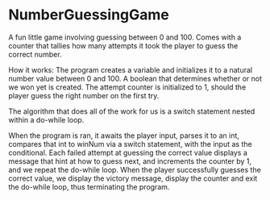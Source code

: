 # NumberGuessingGame
A fun little game involving guessing between 0 and 100. Comes with a counter that tallies how many attempts it took the player to guess the correct number.

How it works:
The program creates a variable and initializes it to a natural number value between 0 and 100. A boolean that determines whether or not we won yet is created. The attempt counter is initialized to 1, should the player guess the right number on the first try.

The algorithm that does all of the work for us is a switch statement nested within a do-while loop.

When the program is ran, it awaits the player input, parses it to an int, compares that int to winNum via a switch statement, with the input as the conditional. Each failed attempt at guessing the correct value displays a message that hint at how to guess next, and increments the counter by 1, and we repeat the do-while loop. When the player successfully guesses the correct value, we display the victory message, display the counter and exit the do-while loop, thus terminating the program.
